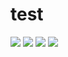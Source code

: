 # test
![](https://github.com/furao2015/test/master/1.jpg)
![](https://github.com/furao2015/test/2.jpg)
![](https://github.com/furao2015/test/3.jpg)
![](https://github.com/furao2015/test/4.jpg)
